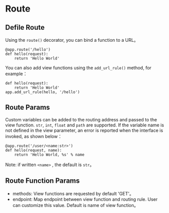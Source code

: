 # Route

## Defile Route
Using the `route()` decorator, you can bind a function to a URL。
```
@app.route('/hello')
def hello(request):
    return 'Hello World'
```
You can also add view functions using the `add_url_rule()` method, for example：
```
def hello(request):
    return 'Hello World'
app.add_url_rule(hello, '/hello')
```

## Route Params
Custom variables can be added to the routing address and passed to the view function. `str`, `int`, `float` and `path` are supported.
If the variable name is not defined in the view parameter, an error is reported when the interface is invoked, as shown below：
```
@app.route('/user/<name:str>')
def hello(request, name):
    return 'Hello World, %s' % name
```
Note: if written `<name>` , the default is `str`。

## Route Function Params
- methods: View functions are requested by default 'GET'。
- endpoint: Map endpoint between view function and routing rule. User can customize this value. Default is name of view function。